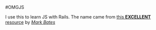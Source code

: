 #OMGJS

I use this to learn JS with Rails.
The name came from [this **EXCELLENT** resource](http://www.informit.com/articles/article.aspx?p=1925618) by [*Mark Bates*](http://metabates.com/)
